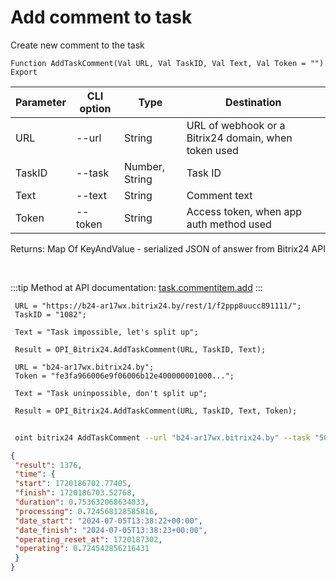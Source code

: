 ﻿---
sidebar_position: 3
---

# Add comment to task
 Create new comment to the task



`Function AddTaskComment(Val URL, Val TaskID, Val Text, Val Token = "") Export`

 | Parameter | CLI option | Type | Destination |
 |-|-|-|-|
 | URL | --url | String | URL of webhook or a Bitrix24 domain, when token used |
 | TaskID | --task | Number, String | Task ID |
 | Text | --text | String | Comment text |
 | Token | --token | String | Access token, when app auth method used |

 
 Returns: Map Of KeyAndValue - serialized JSON of answer from Bitrix24 API

<br/>

:::tip
Method at API documentation: [task.commentitem.add](https://dev.1c-bitrix.ru/rest_help/tasks/task/commentitem/add.php)
:::
<br/>


```bsl title="Code example"
 URL = "https://b24-ar17wx.bitrix24.by/rest/1/f2ppp8uucc891111/";
 TaskID = "1082";
 
 Text = "Task impossible, let's split up";
 
 Result = OPI_Bitrix24.AddTaskComment(URL, TaskID, Text);
 
 URL = "b24-ar17wx.bitrix24.by";
 Token = "fe3fa966006e9f06006b12e400000001000...";
 
 Text = "Task uninpossible, don't split up";
 
 Result = OPI_Bitrix24.AddTaskComment(URL, TaskID, Text, Token);
```
	


```sh title="CLI command example"
 
 oint bitrix24 AddTaskComment --url "b24-ar17wx.bitrix24.by" --task "504" --text %text% --token "56898d66006e9f06006b12e400000001000..."

```

```json title="Result"
{
 "result": 1376,
 "time": {
 "start": 1720186702.77405,
 "finish": 1720186703.52768,
 "duration": 0.753632068634033,
 "processing": 0.724568128585816,
 "date_start": "2024-07-05T13:38:22+00:00",
 "date_finish": "2024-07-05T13:38:23+00:00",
 "operating_reset_at": 1720187302,
 "operating": 0.724542856216431
 }
}
```
